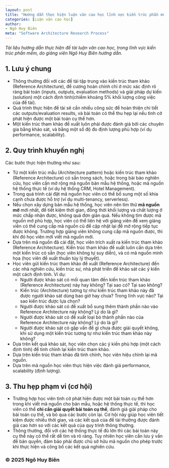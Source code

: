 ```yaml
---
layout: post
title: "Hướng dẫn thực hiện luận văn cao học lĩnh vực kiến trúc phần mềm"
categories: [Luận văn cao học]
author:
- Ngô Huy Biên
meta: "Software Architecture Research Process"
---
```

_Tài liệu hướng dẫn thực hiện đề tài luận văn cao học, trong lĩnh vực kiến trúc phần mềm, do giảng viên Ngô Huy Biên hướng dẫn._

## 1. Lưu ý chung
* Thông thường đối với các đề tài tập trung vào kiến trúc tham khảo (Reference Architecture), đề cương hoàn chỉnh chỉ ở mức xác định rõ ràng bài toán (inputs, outputs, evaluation methods) và giải pháp dự kiến (solution) một cách định tính(chiếm khoảng 5% khối lượng công việc của đề tài).
* Quá trình thực hiện đề tài sẽ cần nhiều công sức để hoàn thiện chi tiết các outputs/evaluation results, và bài toán có thể thu hẹp lại nếu tình cờ phát hiện được một bài toán cụ thể hơn.
* Một kiến trúc tham khảo đề xuất luôn phải được đánh giá bởi các chuyên gia bằng khảo sát, và bằng một số độ đo định lượng phù hợp (ví dụ performance, scalability).

## 2. Quy trình khuyến nghị
Các bước thực hiện thường như sau:
* Từ một kiến trúc mẫu (Architecture pattern) hoặc kiến trúc tham khảo (Reference Architecture) có sẵn trong sách, hoặc trong bài báo nghiên cứu, học viên cần mở rộng mã nguồn bản mẫu hệ thống, hoặc mã nguồn hệ thống thực tế (ví dụ hệ thống CRM, Hotel Management).
* Trong quá trình cài đặt mã nguồn học viên có thể bổ sung một số khía cạnh chưa được hỗ trợ (ví dụ multi-tenancy, serverless).
* Nếu chọn xây dựng bản mẫu hệ thống, học viên nên tìm thử **mã nguồn mở** mới nhất, để tiết kiệm thời gian, đồng thời khối lượng và chất lượng ở mức chấp nhận được, không quá đơn giản quá. Nếu không tìm được mã nguồn mở phù hợp, học viên có thể liên hệ với giảng viên để xem giảng viên có thể cung cấp mã nguồn cũ để cập nhật lại để mở rộng tiếp tục được không. Trường hợp giảng viên không cung cấp mã nguồn được, thì khi đó học viên mới viết mã nguồn mới.
* Dựa trên mã nguồn đã cài đặt, học viên trích xuất ra kiến trúc tham khảo (Reference Architecture). Kiến trúc tham khảo đề xuất luôn cần dựa trên một kiến trúc có sẵn (học viên không tự suy diễn), và có mã nguồn minh họa (học viên đề xuất thuần túy lý thuyết).
* Học viên gửi kiến trúc tham khảo đề xuất (Reference Architecture) đến các nhà nghiên cứu, kiến trúc sư, nhà phát triển để khảo sát các ý kiến một cách định tính. Ví dụ:
    * Người được khảo sát có mối quan tâm đến kiến trúc tham khảo (Reference Architecture) này hay không? Tại sao có? Tại sao không?
    * Kiến trúc (Architecture) tương tự như kiến trúc tham khảo này đã được người khảo sát dùng bao giờ hay chưa? Trong lĩnh vực nào? Tại sao kiến trúc được lựa chọn?
    * Người được khảo sát có đề xuất bổ sung thêm thành phần nào vào Reference Architecture này không? Lý do là gì?
    * Người được khảo sát có đề xuất loại bỏ thành phần nào của Reference Architecture này không? Lý do là gì?
    * Người được khảo sát có gặp vấn đề gì chưa được giải quyết không, khi sử dụng một kiến trúc tương tự như kiến trúc tham khảo này không?
* Dựa trên kết quả khảo sát, học viên chọn các ý kiến phù hợp (một cách định tính) để tinh chỉnh lại kiến trúc tham khảo.
* Dựa trên kiến trúc tham khảo đã tinh chỉnh, học viên hiệu chỉnh lại mã nguồn.
* Dựa trên mã nguồn học viên thực hiện việc đánh giá performance, scalability (định lượng).

## 3. Thu hẹp phạm vi (cơ hội)
* Trường hợp học viên tình cờ phát hiện được một bài toán cụ thể hơn trong khi viết mã nguồn cho bản mẫu, hoặc hệ thống thực tế, thì học viên có thể **chỉ cần giải quyết bài toán cụ thể**, đánh giá giải pháp cho bài toán cụ thể, và bỏ qua các bước còn lại. Cơ hội này giúp học viên tiết kiệm được nhiều thời gian, và các kết quả của đề tài thường được đánh giá cao hơn so với các kết quả của quy trình thông thường.
* Thông thường, đối với các hệ thống thực tế đủ lớn thì các bài toán này cụ thể này có thể rất dễ tìm và rõ ràng. Tuy nhiên học viên cần lưu ý vấn đề bản quyền, đảm bảo phải được chủ sở hữu mã nguồn cho phép trước khi thực hiện và công bố các kết quả nghiên cứu.

### &copy; 2025 Ngô Huy Biên
